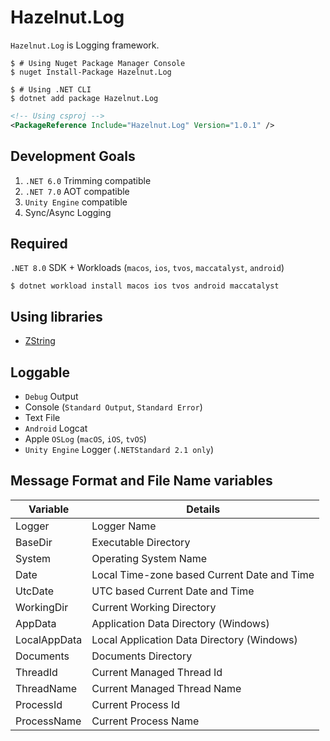 # Hazelnut.Log

`Hazelnut.Log` is Logging framework.

```shell
$ # Using Nuget Package Manager Console
$ nuget Install-Package Hazelnut.Log
```

```shell
$ # Using .NET CLI
$ dotnet add package Hazelnut.Log
```

```xml
<!-- Using csproj -->
<PackageReference Include="Hazelnut.Log" Version="1.0.1" />
```

## Development Goals

1. `.NET 6.0` Trimming compatible
2. `.NET 7.0` AOT compatible
3. `Unity Engine` compatible
4. Sync/Async Logging

## Required

`.NET 8.0` SDK + Workloads (`macos`, `ios`, `tvos`, `maccatalyst`, `android`)

```shell
$ dotnet workload install macos ios tvos android maccatalyst
```

## Using libraries

* [ZString](https://github.com/Cysharp/ZString)

## Loggable

* `Debug` Output
* Console (`Standard Output`, `Standard Error`)
* Text File
* `Android` Logcat
* Apple `OSLog` (`macOS`, `iOS`, `tvOS`)
* `Unity Engine` Logger (`.NETStandard 2.1 only`)

## Message Format and File Name variables

| Variable     | Details                                     |
|--------------|---------------------------------------------|
| Logger       | Logger Name                                 |
| BaseDir      | Executable Directory                        |
| System       | Operating System Name                       |
| Date         | Local Time-zone based Current Date and Time |
| UtcDate      | UTC based Current Date and Time             |
| WorkingDir   | Current Working Directory                   |
| AppData      | Application Data Directory (Windows)        |
| LocalAppData | Local Application Data Directory (Windows)  |
| Documents    | Documents Directory                         |
| ThreadId     | Current Managed Thread Id                   |
| ThreadName   | Current Managed Thread Name                 |
| ProcessId    | Current Process Id                          |
| ProcessName  | Current Process Name                        |
